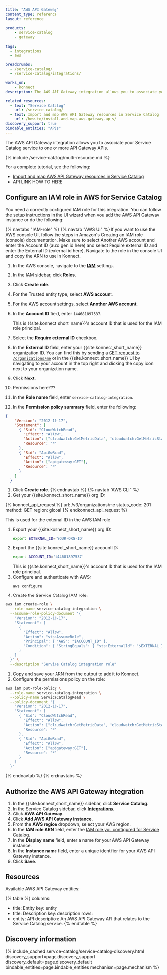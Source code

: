 ```yaml
---
title: "AWS API Gateway"
content_type: reference
layout: reference

products:
    - service-catalog
    - gateway
    
tags:
  - integrations
  - aws

breadcrumbs:
  - /service-catalog/
  - /service-catalog/integrations/

works_on:
    - konnect
description: The AWS API Gateway integration allows you to associate your Service Catalog service to one or more API Gateway APIs. 

related_resources:
  - text: "Service Catalog"
    url: /service-catalog/
  - text: Import and map AWS API Gateway resources in Service Catalog
    url: /how-to/install-and-map-aws-gateway-apis/
discovery_support: true
bindable_entities: "APIs"
---
```


The AWS API Gateway integration allows you to associate your Service Catalog service to one or more API Gateway APIs.

{% include /service-catalog/multi-resource.md %}

For a complete tutorial, see the following:
* [Import and map AWS API Gateway resources in Service Catalog](/how-to/install-and-map-aws-api-gateway-apis/)
* API LINK HOW TO HERE

## Configure an IAM role in AWS for Service Catalog

You need a correctly configured IAM role for this integration. You can follow the setup instructions in the UI wizard when you add the AWS API Gateway instance or do the following:

{% navtabs "IAM-role" %}
{% navtab "AWS UI" %}
If you want to use the AWS console UI, follow the steps in Amazon's Creating an IAM role (console) documentation. Make sure to select Another AWS account and enter the Account ID (auto gen id here) and select Require external ID and enter the External ID (external id here). Navigate to the role in the console UI and copy the ARN to use in Konnect.
1. In the AWS console, navigate to the [**IAM**](https://console.aws.amazon.com/iam/) settings.
1. In the IAM sidebar, click **Roles**.
1. Click **Create role**.
1. For the Trusted entity type, select **AWS account**.
1. For the AWS account settings, select **Another AWS account**.
1. In the **Account ID** field, enter `144681897537`. 

   This is {{site.konnect_short_name}}'s account ID that is used for the IAM role principal.
1. Select the **Require external ID** checkbox.
1. In the **External ID** field, enter your {{site.konnect_short_name}} organization ID. You can find this by sending a [GET request to `/organizations/me`](/api/konnect/identity/#/operations/get-organizations-me) or in the {{site.konnect_short_name}} UI by navigating to your account in the top right and clicking the copy icon next to your organization name.
1. Click **Next**.
1. Permissions here???
1. In the **Role name** field, enter `service-catalog-integration`. 
1. In the **Permission policy summary** field, enter the following:
```json
{
    "Version": "2012-10-17",
    "Statement": [
      { "Sid": "CloudWatchRead",
        "Effect": "Allow",
        "Action": ["cloudwatch:GetMetricData", "cloudwatch:GetMetricStatistics"],
        "Resource": "*"
      },
      { "Sid": "ApiGwRead",
        "Effect": "Allow",
        "Action": ["apigateway:GET"],
        "Resource": "*"
      }
    ]
  }
```
1. Click **Create role**.
{% endnavtab %}
{% navtab "AWS CLI" %}
1. Get your {{site.konnect_short_name}} org ID:
<!--vale off-->
{% konnect_api_request %}
url: /v3/organizations/me
status_code: 201
method: GET
region: global
{% endkonnect_api_request %}
<!--vale on-->
   This is used for the external ID in the AWS IAM role
1. Export your {{site.konnect_short_name}} org ID:
   ```sh
   export EXTERNAL_ID='YOUR-ORG-ID'
   ```
1. Export the {{site.konnect_short_name}} account ID:
   ```sh
   export ACCOUNT_ID='144681897537'
   ```
   This is {{site.konnect_short_name}}'s account ID that is used for the IAM role principal.
1. Configure and authenticate with AWS:
   ```sh
   aws configure
   ```
1. Create the Service Catalog IAM role:
```sh
aws iam create-role \
  --role-name service-catalog-integration \
  --assume-role-policy-document '{
    "Version": "2012-10-17",
    "Statement": [
      {
        "Effect": "Allow",
        "Action": "sts:AssumeRole",
        "Principal": { "AWS": "$ACCOUNT_ID" },
        "Condition": { "StringEquals": { "sts:ExternalId": "$EXTERNAL_ID" } }
      }
    ]
  }' \
  --description "Service Catalog integration role"
```
1. Copy and save your ARN from the output to add it to Konnect.
1. Configure the permissions policy on the role:
```sh
aws iam put-role-policy \
  --role-name service-catalog-integration \
  --policy-name ServiceCatalogRead \
  --policy-document '{
    "Version": "2012-10-17",
    "Statement": [
      { "Sid": "CloudWatchRead",
        "Effect": "Allow",
        "Action": ["cloudwatch:GetMetricData", "cloudwatch:GetMetricStatistics"],
        "Resource": "*"
      },
      { "Sid": "ApiGwRead",
        "Effect": "Allow",
        "Action": ["apigateway:GET"],
        "Resource": "*"
      }
    ]
  }'
```
{% endnavtab %}
{% endnavtabs %}

## Authorize the AWS API Gateway integration

1. In the {{site.konnect_short_name}} sidebar, click **Service Catalog**.
1. In the Service Catalog sidebar, click **[Integrations](https://cloud.konghq.com/us/service-catalog/integrations)**. 
1. Click **AWS API Gateway**.
1. Click **Add AWS API Gateway instance**.
1. From the **AWS region** dropdown, select your AWS region.
1. In the **IAM role ARN** field, enter the [IAM role you configured for Service Catalog](#configure-an-iam-role-in-aws-for-service-catalog).
1. In the **Display name** field, enter a name for your AWS API Gateway instance.
1. In the **Instance name** field, enter a unique identifier for your AWS API Gateway instance.
1. Click **Save**. 

## Resources

Available AWS API Gateway entities:

<!--vale off-->
{% table %}
columns:
  - title: Entity
    key: entity
  - title: Description
    key: description
rows:
  - entity: API
    description: An AWS API Gateway API that relates to the Service Catalog service.
{% endtable %}
<!--vale on-->


## Discovery information

<!-- vale off-->

{% include_cached service-catalog/service-catalog-discovery.html 
   discovery_support=page.discovery_support
   discovery_default=page.discovery_default
   bindable_entities=page.bindable_entities
   mechanism=page.mechanism %}

<!-- vale on-->